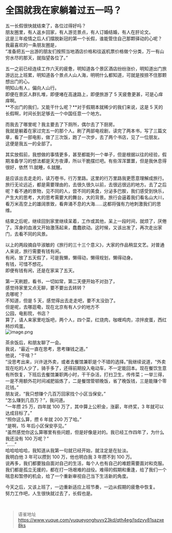 # 全国就我在家躺着过五一吗？
五一长假很快就结束了，各位过得好吗？  
朋友圈里，有人返乡回家，有人游览景点，有人订婚结婚，有人在肝论文。  
这是三年疫情之后人们摆脱新冠的第一个长假，谁能管住自己那颗驿动的心呢？  
我最喜欢的一条朋友圈是，  
“准备把五一出游的朋友们按照当地酒店价格和往返机票价格做个分类，万一有山穷水尽的那天，就指望各位了。”

五一之前已经连续工作六天的疲惫，明知道各个景区酒店纷纷涨价，明知道出门旅游远比上班累，明知道各个景点人山人海，明明什么都知道，可就是按捺不住那颗想出门的心。  
明知山有人，偏向人山行。  
即便在景区人群扎堆，即便堵在高速路上，即便旅游了 5 天疲惫更甚，可是心痒痒啊。  
**不出门的我们，又能干什么呢？**对于假期本就稀少的我们来说，这是 5 天的长假啊，时间长到足够去一个中国任意一个地方。

而我去了哪里呢？我主要去了下厕所，偶尔去了下厨房。  
我就是躺着在家过完五一的那个人。刷了两部电视剧，读完了两本书，写了三篇文章，看了一部电影，做了三次饭，跑了一次步，去了两个书店，见了一位朋友。  
这便是我五一的全部了。

其实放假前，我想做的事情更多，甚至都能列一个单子，但是根据以往的经验，假期准备学习的想法都是天方夜谭，所以干脆摆烂吧。有些浑浑噩噩，但是我休息得很好，依然 11.就睡，6.就醒。

是应该出去走走的，读万卷书，行万里路。这里的行万里路我更愿意理解成旅行。  
旅行无论远近，都是需要理由的，去很久很久以前，去很远很远的地方。去了之后呢？看不通的景物，见不同的人，尝不同的美食，分泌多巴胺，我们感受到快乐，产生大的思考，大的思考需要大的舞台，大的背景。旅行会逼着我们看名山大川，看万米高空上的雄阔景致，看奔涌不息的大海……这都将强有力地刺激我们的思维。

结束之后呢，继续回到家里继续呆着，工作或其他，呆上一段时间，就烦了，厌倦了。浑身的血液又开始激荡起来，蠢蠢欲动。这时候，又该出发了，再次走出家门，去看不同的风景。

以上的两段摘自毕淑敏的《旅行的三十三个意义》，大家的作品稍显文艺。对普通人来说，旅行需要有钱有闲。  
有闲，放了五天假了，可是我懒，懒得动，懒得规划，懒得动身。  
有钱，可惜不想花。  
即便有钱有闲，还是在家呆了五天。

第一天刷题，看书，一切如常，第二天便开始不对劲了，  
感觉待家里又点无聊，要不要出去转转？  
去哪呢？  
不知道，但是 5 天，感觉得出去走走吧，要不太没劲了。  
但是呢，去哪逛嘞，现在北京有有人少的地方不  
公园，电影院，书店？  
算了，请人来家里吃饭吧，两个人，四个菜，红烧肉，咖喱鸡肉，凉拌皮蛋，西红柿炒鸡蛋。  
![image.png](https://cdn.nlark.com/yuque/0/2023/png/1572912/1683086635586-db22d1fb-71ea-4ddd-9d4e-06545ed0eb5f.png#averageHue=%23828885&clientId=u9d296ceb-dba7-4&from=paste&height=3384&id=u1a0b44fa&originHeight=3384&originWidth=6016&originalType=binary&ratio=2&rotation=0&showTitle=false&size=1774036&status=done&style=none&taskId=ufc88cd3b-506e-4cf5-a6be-b2cb47a8eae&title=&width=6016)

茶余饭后，和朋友聊了一会。  
我说，“最近一直在思考，思考赚钱之道。”  
他说，“干啥？”  
“没思考出来，兴许送外卖，或者去餐馆兼职是个不错的选择。”我继续说道，“外卖现在吃的人少了，骑手多了，还得前期投入电动车，不一定能回本。现在餐饮生意有所恢复，下班后去餐馆兼职两小时，干干杂活，打扫卫生，传传菜；一举三得，一是不用额外花时间减肥锻炼了，二是餐馆管顿晚饭，省了晚饭钱，三是能赚个零花钱。”  
朋友说，“我只想赚个几百万回家找个小区当保安。”  
“怎么赚到几百万？”，我问道。  
“一年攒 25 万，四年就 100 万了，其中算上公积金，涨薪，年终奖，3 年就可以达成目标了。”  
“照你这么算，攒 6 年就 200 万了哈。”  
“是啊，15 年后小区保安亭见。”  
“虽然感觉你这么算哪里有些问题，但是好像是对的。我已经工作四年了，为什么我还没有 100 万呢？”  
“......”  
哈哈哈哈哈，我知道从我第一句就已经开始，就注定是在扯淡。  
我明白他 3 年可以攒到 100 万，他也明白我 3 年攒不到 100 万。  
说再多，我们都要独自面对自己的生活，每个人也有自己的难题需要面对和克服。我们都是孤立无援的，都在打一场艰难的战役。难得的假期和重逢，给了我们一个喘息和暂停的机会，给了一个重新审视自己当下生活新的角度。

今天之后，又该上班了，一边重新适应上班节奏，一边从假期的疲惫中恢复。  
努力工作吧，人生很快就过去了，长假也是。

<br>
  
> 语雀地址 https://www.yuque.com/yuqueyonghuyv23kd/qth4eg/lsdzvy81sazxe8ks